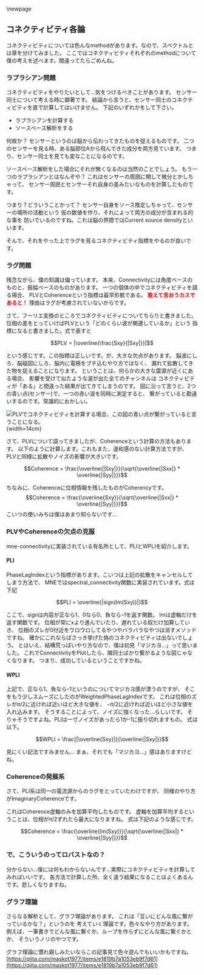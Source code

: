 
\newpage
## コネクティビティ各論
コネクティビティについては色んなmethodがあります。なので、スペクトルとは章を分けてみました。
ここではコネクティビティそれぞれのmethodについて僕の考えを述べます。間違ってたらごめんね。

### ラプラシアン問題
コネクティビティをやりたいとして…気をつけるべきことがあります。
センサー同士について考える時に顕著です。
結論から言うと、センサー同士のコネクティビティを直で計算してはいけません。
下記のいずれかをして下さい。

- ラプラシアンを計算する
- ソースベース解析をする

何故か？
センサーというのは脳から伝わってきたものを捉えるものです。
二つのセンサーを見る時、ある脳部位Aから飛んできた成分を両方見ています。
つまり、センサー同士を見ても変なことになるのです。

ソースベース解析をした場合にそれが無くなるのは当然のことでしょう。
もう一つのラプラシアンとはなんぞや？
これはセンサーの周囲に関して微分とかしちゃって、
センサー周囲とセンサーそれ自身の差みたいなものを計算したものです。

つまり？どういうことかって？
センサー自身をソース推定しちゃって、センサーの場所の活動という
仮の数値を作り、それによって両方の成分が含まれる的な事を
防いでいるのですね。これは脳の界隈ではCurrent source densityといいます。

そんで、それをやった上でラグを見るコネクティビティ指標をやるのが良いです。

### ラグ問題

残念ながら、僕の知識は偏っています。
本来、Connectivityには角度ベースのものと、振幅ベースのものがあります。
一つの個体の中でコネクティビティを語る場合、
PLVとCoherenceという指標は最早形骸である。
**<span style='color: red'>敢えて言おうカスであると！</span>**
理由はラグが考慮されていないからです。

さて、フーリエ変換のところでコネクティビティについてちらりと書きました。
位相の差をとっていけばPLVという「どのくらい波が関連しているか」という
指標になると書きました。式で表すと

$$PLV = |\overline{\frac{Sxy}{|Sxy|}}|$$

という感じです。この指標は正しいです。が、大きな欠点があります。
脳波にしろ、脳磁図にしろ、脳内に電極をブチ込むやり方ではなく、
漏れて拡散してきた物を捉えることになります。
ということは、何らかの大きな震源が近くにある場合、
影響を受けて似たような波が出た全てのチャンネルは
コネクティビティが「ある」と間違った結果が出てきてしまうのです。
図に沿って言うと、2つの青い点(センサー)で、一つの赤い波を同時に測定すると、
繋がっていると勘違いするのです。常識的におかしい。

![PLVでコネクティビティを計算する場合、この図の青い点が繋がっていると言うことになる。](./img/plv.png){width=14cm}

さて、PLVについて語ってきましたが、Coherenceという計算の方法もあります。
以下のように計算します。これもまた、違和感のない計算方法ですが、
PLVと同様に拡散やノイズの影響が大きいです。

$$Coherence = \frac{\overline{|Sxy|}}{\sqrt{\overline{|Sxx|} * \overline{|Syy|}}}$$

ちなみに、Coherenceに位相情報を残したものがCoherencyです。
$$Coherence = \frac{\overline{Sxy}}{\sqrt{\overline{|Sxx|} * \overline{|Syy|}}}$$
こいつの使いみちは僕はあまり知らないです…

### PLVやCoherenceの欠点の克服
mne-connectivityに実装されている有名所として、PLIとWPLIを紹介します。

#### PLI
PhaseLagIndexという指標があります。こいつは上記の拡散をキャンセルしてしまう方法で、
MNEではspectral_connectivity関数に実装されています。式は下記

$$PLI = \overline{|sign(Im(Sxy))|}$$

ここで、signは内容が正なら1、0なら0、負ならｰ1を返す関数。
Imは虚軸だけを返す関数です。
位相が常にxより進んでいたり、遅れている奴だけ加算していき、
位相のズレが0付近をウロウロしてるやつやバラバラなやつは消すメソッドですね。
確かにこれならばさっき挙げた偽のコネクティビティは出ないでしょう。
とはいえ、結構荒っぽいやり方なので、僕は初見「マジカヨ…」って思いました。
これでConnectivityをPlotしたら、隣同士ばかり繋がるような図じゃなくなります。
つまり、成功しているということですかね。

#### WPLI
上記で、正なら1、負ならｰ1というのについてマジカヨ感が漂うのですが、
そこをもう少しスムーズにしたのがWeightedPhaseLagIndexです。
これは位相のズレが$\pi/2$に近ければ近いほど大きな値を、
$-\pi/2$に近ければ近いほど小さな値を入れ込みます。
そうすることによって、ノイズに強くなった…らしいです。
そりゃそうですよね。PLIは一寸ノイズがあったら1か-1に振り切れますもの。
式は以下。

$$WPLI = \frac{|\overline{Sxy}|}{\overline{|Sxy|}}$$

見にくい記法ですみません…
まぁ、それでも「マジカヨ…」感はありますけどね。


### Coherenceの発展系
さて、PLI系は同一の電流源からのラグをとっていたわけですが、
同様のやり方がImaginaryCoherenceです。

これはCoherence虚軸のみを加算平均したものです。
虚軸を加算平均するということは、位相が$\pi/2$ずれたら最大になりますね。
式は下記のような感じです。

$$Coherence = \frac{\overline{Im(Sxy)}}{\sqrt{\overline{|Sxx|} * \overline{|Syy|}}}$$

### で、こういうのってロバストなの？
分からない…僕には何もわからないんです…実際にコネクティビティを計算してみればいいです。
各方法で計算した所、全く違う結果になることはよくあるんです。悲しくなりますね。

### グラフ理論
さらなる解析として、グラフ理論があります。
これは「互いにどんな風に繋がっているかな？」というのを
考えていく理論です。色々なやり方があります。
例えば、一筆書きでどんな風に繋ぐか、ループを作らずにどんな風に繋ぐかとか、
そういうノリのやつです。


グラフ理論に慣れ親しみたいならこの記事見て色々遊んでもいいかもですね。
[https://qiita.com/maskot1977/items/e1819b7a1053eb9f7d61](https://qiita.com/maskot1977/items/e1819b7a1053eb9f7d61)
